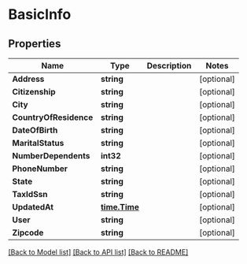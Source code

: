 # BasicInfo

## Properties

Name | Type | Description | Notes
------------ | ------------- | ------------- | -------------
**Address** | **string** |  | [optional] 
**Citizenship** | **string** |  | [optional] 
**City** | **string** |  | [optional] 
**CountryOfResidence** | **string** |  | [optional] 
**DateOfBirth** | **string** |  | [optional] 
**MaritalStatus** | **string** |  | [optional] 
**NumberDependents** | **int32** |  | [optional] 
**PhoneNumber** | **string** |  | [optional] 
**State** | **string** |  | [optional] 
**TaxIdSsn** | **string** |  | [optional] 
**UpdatedAt** | [**time.Time**](time.Time.md) |  | [optional] 
**User** | **string** |  | [optional] 
**Zipcode** | **string** |  | [optional] 

[[Back to Model list]](../README.md#documentation-for-models) [[Back to API list]](../README.md#documentation-for-api-endpoints) [[Back to README]](../README.md)


